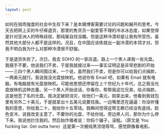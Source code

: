 ```yaml
---
layout: post
---
```


如何在弱肉强食的社会中生存下来？是本期博客需要讨论的问题和展开的思考。今天去把网上买的牛仔裤退货，那里的售货员一副爱答不理的冷冰冰态度，如果觉得是针对亚洲人的特殊歧视，那纯属自找没趣。但是这种冷漠却是让我有所受伤，虽然其他大部分人都不是这样的。况且，在中国应该练就出一副冷漠的本领才对。但我不明白我为什么对那种冷漠很不舒服。

于是退货失败了。次日，我去 SOHO 的一家店退。路上一个黑人递我一张光盘。我摆手不要，他说我们不卖，于是我就接过来——事实证明这是非常悲剧的开始——三四个黑人瞬间围过来，一个说，虽然我们不卖，但是你可以给我们点捐款，一两美元就行。我说我没光盘放映机。他说你有 Email 吧，如果有 Email 就有电脑，有电脑就有光盘放映机。可能他思想还停留在上个世纪九十年代，总之我没光盘放映机这种古董。另一个黑人开始说话，你看你，帮帮我这位兄弟，给点捐款，这是他签了名的光盘。我决定破财消灾，给他们一美元，刚拿出来，他看到我钱包里有另外二十美元，于是就拿出十五美元说要找我。一边嘴里还在逼逼：你没听懂我的意思，你给我二十，我给你十五零钱。我瞬间觉得这帮无赖已经没有底线，脸色变冷，说我改变主意了，不要你的光盘，不给你钱。旁边黑人问，那你为什么停下来。我说他拦住我的。然后始作俑者说：你妈个骗子，滚粗。（原文是 You fucking liar. Get outta here）这是第一次被纯黑流氓辱骂，感觉颇像看电影。
